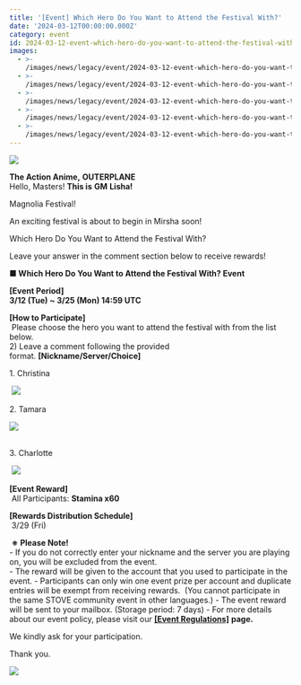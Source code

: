 ```yaml
---
title: '[Event] Which Hero Do You Want to Attend the Festival With?'
date: '2024-03-12T00:00:00.000Z'
category: event
id: 2024-03-12-event-which-hero-do-you-want-to-attend-the-festival-with-event
images:
  - >-
    /images/news/legacy/event/2024-03-12-event-which-hero-do-you-want-to-attend-the-festival-with-event/d35ac5c070574f36add7647b898a01d8.webp
  - >-
    /images/news/legacy/event/2024-03-12-event-which-hero-do-you-want-to-attend-the-festival-with-event/4e556838c1d9499597a2011f81ea603a.webp
  - >-
    /images/news/legacy/event/2024-03-12-event-which-hero-do-you-want-to-attend-the-festival-with-event/0f3db878346f41359836bde39e281b9f.webp
  - >-
    /images/news/legacy/event/2024-03-12-event-which-hero-do-you-want-to-attend-the-festival-with-event/addda9704a5645a3a9ef8116a525cf1b.webp
  - >-
    /images/news/legacy/event/2024-03-12-event-which-hero-do-you-want-to-attend-the-festival-with-event/e55fb9b8053d49d7bc514deb3db5f9d1.webp
---
```


![](/images/news/legacy/event/2024-03-12-event-which-hero-do-you-want-to-attend-the-festival-with-event/d35ac5c070574f36add7647b898a01d8.webp)  

**The Action Anime,** **OUTERPLANE**  
Hello, Masters! **This is** **GM** **Lisha!**

Magnolia Festival!

An exciting festival is about to begin in Mirsha soon!

Which Hero Do You Want to Attend the Festival With?

Leave your answer in the comment section below to receive rewards!

**■ Which Hero Do You Want to Attend the Festival With? Event**

**\[Event Period\]**  
**3/12 (Tue) ~ 3/25 (Mon) 14:59 UTC**  
  
**\[How to Participate\]**  
 Please choose the hero you want to attend the festival with from the list below.     
2) Leave a comment following the provided format. **\[Nickname/Server/Choice\]** 

1\. Christina

 ![](/images/news/legacy/event/2024-03-12-event-which-hero-do-you-want-to-attend-the-festival-with-event/4e556838c1d9499597a2011f81ea603a.webp)  

2\. Tamara

![](/images/news/legacy/event/2024-03-12-event-which-hero-do-you-want-to-attend-the-festival-with-event/0f3db878346f41359836bde39e281b9f.webp)  
 

3\. Charlotte

 ![](/images/news/legacy/event/2024-03-12-event-which-hero-do-you-want-to-attend-the-festival-with-event/addda9704a5645a3a9ef8116a525cf1b.webp)  

**\[Event Reward\]**  
 All Participants: **Stamina x60**

**\[Rewards Distribution Schedule\]**  
 3/29 (Fri)

 **※** **Please Note!**  
\- If you do not correctly enter your nickname and the server you are playing on, you will be excluded from the event.  
\- The reward will be given to the account that you used to participate in the event. - Participants can only win one event prize per account and duplicate entries will be exempt from receiving rewards.  (You cannot participate in the same STOVE community event in other languages.) - The event reward will be sent to your mailbox. (Storage period: 7 days) - For more details about our event policy, please visit our [**\[Event Regulations\]**](https://www.smilegatemegaport.com/terms/index?gameType=MOBILE&termsType=8&langCode=ko) **page.**

We kindly ask for your participation.  
  

Thank you.

![](/images/news/legacy/event/2024-03-12-event-which-hero-do-you-want-to-attend-the-festival-with-event/e55fb9b8053d49d7bc514deb3db5f9d1.webp)
